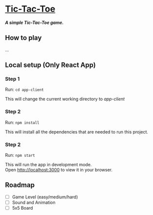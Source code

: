 # [Tic-Tac-Toe](https://release.d3fsldz5t6hpbd.amplifyapp.com/)

***A simple Tic-Tac-Toe game.***

## How to play

...

## Local setup (Only React App)

### Step 1

Run: `cd app-client`

This will change the current working directory to *app-client*

### Step 2

Run: `npm install`

This will install all the dependencies that are needed to run this project.

### Step 2

Run: `npm start`

This will run the app in development mode.\
Open [http://localhost:3000](http://localhost:3000) to view it in your browser.

## Roadmap

- [ ] Game Level (easy/medium/hard)
- [ ] Sound and Animation
- [ ] 5x5 Board
